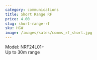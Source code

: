 ```yaml
---
category: communications
title: Short Range RF
price: 4.00
slug: short-range-rf
sku: HGW
image: /images/sales/comms_rf_short.jpg
---
```

Model: NRF24L01+
<br>Up to 30m range
